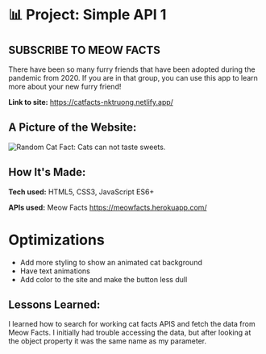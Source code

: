 # 📊 Project: Simple API 1

## SUBSCRIBE TO MEOW FACTS
There have been so many furry friends that have been adopted during the pandemic from 2020. If you are in that group, you can use this app to learn more about your new furry friend!

**Link to site:** https://catfacts-nktruong.netlify.app/

## A Picture of the Website:
![Random Cat Fact: Cats can not taste sweets.](https://user-images.githubusercontent.com/88857875/135516800-232cad7b-e424-4bb0-a397-5f40ca88a3e9.png)

## How It's Made:

**Tech used:** HTML5, CSS3, JavaScript ES6+

**APIs used:** Meow Facts https://meowfacts.herokuapp.com/

# Optimizations

* Add more styling to show an animated cat background
* Have text animations
* Add color to the site and make the button less dull

## Lessons Learned:

I learned how to search for working cat facts APIS and fetch the data from Meow Facts. I initially had trouble accessing the data, but after looking at the object property it was the same name as my parameter.

